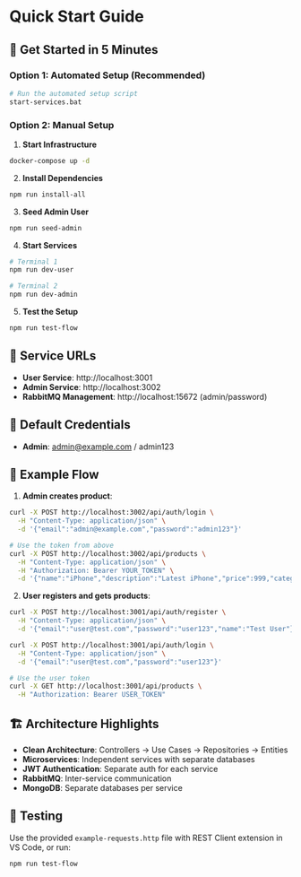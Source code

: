 # Quick Start Guide

## 🚀 Get Started in 5 Minutes

### Option 1: Automated Setup (Recommended)
```bash
# Run the automated setup script
start-services.bat
```

### Option 2: Manual Setup

1. **Start Infrastructure**
```bash
docker-compose up -d
```

2. **Install Dependencies**
```bash
npm run install-all
```

3. **Seed Admin User**
```bash
npm run seed-admin
```

4. **Start Services**
```bash
# Terminal 1
npm run dev-user

# Terminal 2  
npm run dev-admin
```

5. **Test the Setup**
```bash
npm run test-flow
```

## 🔗 Service URLs
- **User Service**: http://localhost:3001
- **Admin Service**: http://localhost:3002
- **RabbitMQ Management**: http://localhost:15672 (admin/password)

## 🔑 Default Credentials
- **Admin**: admin@example.com / admin123

## 📝 Example Flow

1. **Admin creates product**:
```bash
curl -X POST http://localhost:3002/api/auth/login \
  -H "Content-Type: application/json" \
  -d '{"email":"admin@example.com","password":"admin123"}'

# Use the token from above
curl -X POST http://localhost:3002/api/products \
  -H "Content-Type: application/json" \
  -H "Authorization: Bearer YOUR_TOKEN" \
  -d '{"name":"iPhone","description":"Latest iPhone","price":999,"category":"Electronics"}'
```

2. **User registers and gets products**:
```bash
curl -X POST http://localhost:3001/api/auth/register \
  -H "Content-Type: application/json" \
  -d '{"email":"user@test.com","password":"user123","name":"Test User"}'

curl -X POST http://localhost:3001/api/auth/login \
  -H "Content-Type: application/json" \
  -d '{"email":"user@test.com","password":"user123"}'

# Use the user token
curl -X GET http://localhost:3001/api/products \
  -H "Authorization: Bearer USER_TOKEN"
```

## 🏗️ Architecture Highlights

- **Clean Architecture**: Controllers → Use Cases → Repositories → Entities
- **Microservices**: Independent services with separate databases
- **JWT Authentication**: Separate auth for each service
- **RabbitMQ**: Inter-service communication
- **MongoDB**: Separate databases per service

## 🧪 Testing

Use the provided `example-requests.http` file with REST Client extension in VS Code, or run:
```bash
npm run test-flow
```